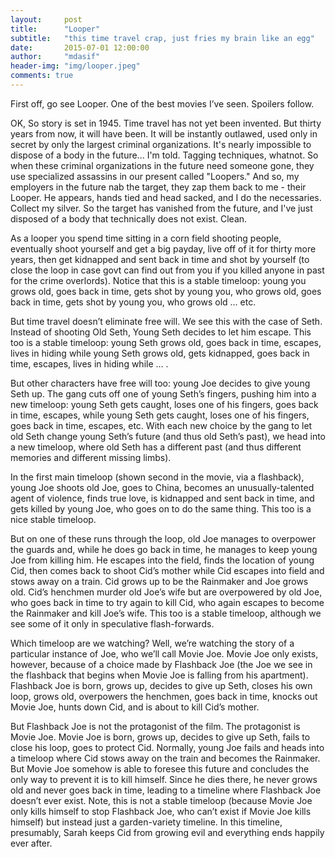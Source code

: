 ```yaml
---
layout:     post
title:      "Looper"
subtitle:   "this time travel crap, just fries my brain like an egg"
date:       2015-07-01 12:00:00
author:     "mdasif"
header-img: "img/looper.jpeg"
comments: true
---
```


First off, go see Looper. One of the best movies I’ve seen. Spoilers follow.

OK, So story is set in 1945. Time travel has not yet been invented. But thirty years from now, it will have been. It will be instantly outlawed, used only in secret by only the largest criminal organizations. It's nearly impossible to dispose of a body in the future... I'm told. Tagging techniques, whatnot. So when these criminal organizations in the future need someone gone, they use specialized assassins in our present called "Loopers." And so, my employers in the future nab the target, they zap them back to me - their Looper. He appears, hands tied and head sacked, and I do the necessaries. Collect my silver. So the target has vanished from the future, and I've just disposed of a body that technically does not exist. Clean.

As a looper you spend time sitting in a corn field shooting people, eventually shoot yourself and get a big payday, live off of it for thirty more years, then get kidnapped and sent back in time and shot by yourself (to close the loop in case govt can find out from you if you killed anyone in past for the crime overlords). Notice that this is a stable timeloop: young you grows old, goes back in time, gets shot by young you, who grows old, goes back in time, gets shot by young you, who grows old … etc.

But time travel doesn’t eliminate free will. We see this with the case of Seth. Instead of shooting Old Seth, Young Seth decides to let him escape. This too is a stable timeloop: young Seth grows old, goes back in time, escapes, lives in hiding while young Seth grows old, gets kidnapped, goes back in time, escapes, lives in hiding while … .

But other characters have free will too: young Joe decides to give young Seth up. The gang cuts off one of young Seth’s fingers, pushing him into a new timeloop: young Seth gets caught, loses one of his fingers, goes back in time, escapes, while young Seth gets caught, loses one of his fingers, goes back in time, escapes, etc. With each new choice by the gang to let old Seth change young Seth’s future (and thus old Seth’s past), we head into a new timeloop, where old Seth has a different past (and thus different memories and different missing limbs).

In the first main timeloop (shown second in the movie, via a flashback), young Joe shoots old Joe, goes to China, becomes an unusually-talented agent of violence, finds true love, is kidnapped and sent back in time, and gets killed by young Joe, who goes on to do the same thing. This too is a nice stable timeloop.

But on one of these runs through the loop, old Joe manages to overpower the guards and, while he does go back in time, he manages to keep young Joe from killing him. He escapes into the field, finds the location of young Cid, then comes back to shoot Cid’s mother while Cid escapes into field and stows away on a train. Cid grows up to be the Rainmaker and Joe grows old. Cid’s henchmen murder old Joe’s wife but are overpowered by old Joe, who goes back in time to try again to kill Cid, who again escapes to become the Rainmaker and kill Joe’s wife. This too is a stable timeloop, although we see some of it only in speculative flash-forwards.

Which timeloop are we watching? Well, we’re watching the story of a particular instance of Joe, who we’ll call Movie Joe. Movie Joe only exists, however, because of a choice made by Flashback Joe (the Joe we see in the flashback that begins when Movie Joe is falling from his apartment). Flashback Joe is born, grows up, decides to give up Seth, closes his own loop, grows old, overpowers the henchmen, goes back in time, knocks out Movie Joe, hunts down Cid, and is about to kill Cid’s mother.

But Flashback Joe is not the protagonist of the film. The protagonist is Movie Joe. Movie Joe is born, grows up, decides to give up Seth, fails to close his loop, goes to protect Cid. Normally, young Joe fails and heads into a timeloop where Cid stows away on the train and becomes the Rainmaker. But Movie Joe somehow is able to foresee this future and concludes the only way to prevent it is to kill himself. Since he dies there, he never grows old and never goes back in time, leading to a timeline where Flashback Joe doesn’t ever exist. Note, this is not a stable timeloop (because Movie Joe only kills himself to stop Flashback Joe, who can’t exist if Movie Joe kills himself) but instead just a garden-variety timeline. In this timeline, presumably, Sarah keeps Cid from growing evil and everything ends happily ever after.